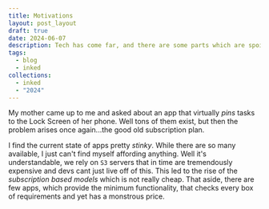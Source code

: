```yaml
---
title: Motivations
layout: post_layout
draft: true
date: 2024-06-07
description: Tech has come far, and there are some parts which are spoilsports
tags:
  - blog
  - inked
collections:
  - inked
  - "2024"
---
```


My mother came up to me and asked about an app that virtually *pins* tasks to the Lock Screen of her phone. Well tons of them exist, but then the problem arises once again...the good old subscription plan.

I find the current state of apps pretty _stinky_. While there are so many available, I just can't find myself affording anything. Well it's understandable, we rely on `S3` servers that in time are tremendously expensive and devs cant just live off of this. This led to the rise of the _subscription based models_ which is not really cheap. That aside, there are few apps, which provide the minimum functionality, that checks every box of requirements and yet has a monstrous price.
